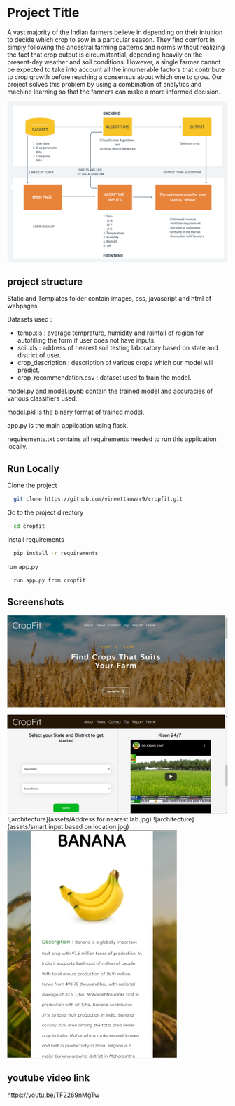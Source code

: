 
# Project Title

A vast majority of the Indian farmers believe in depending on their intuition to decide which crop to sow in a particular season. They find comfort in simply following the ancestral farming patterns and norms without realizing the fact that crop output is circumstantial, depending heavily on the present-day weather and soil conditions. 
However, a single farmer cannot be expected to take into account all the innumerable factors that contribute to crop growth before reaching a consensus about which one to grow. 
Our project solves this problem by using a combination of analytics and machine learning so that the farmers can make a more informed decision.

![architecture](assets/architecture.png)




## project structure
Static and Templates folder contain images, css, javascript and html of webpages.

Datasets used :
- temp.xls : average temprature, humidity and rainfall of region for autofilling the form if user does not have inputs.
- soil.xls : address of nearest soil testing laboratory based on state and district of user.
- crop_description : description of various crops which our model will predict.
- crop_recommendation.csv : dataset used to train the model.

model.py and model.ipynb contain the trained model and accuracies of various classifiers used.

model.pkl is the binary format of trained model.

app.py is the main application using flask.

requirements.txt contains all requirements needed to run this application locally.





## Run Locally

Clone the project

```bash
  git clone https://github.com/vineettanwar9/cropfit.git
```

Go to the project directory

```bash
  cd cropfit
```

Install requirements

```bash
  pip install -r requirements 
```

run app.py 

```bash
  run app.py from cropfit 
```


## Screenshots
![architecture](assets/home1.PNG)
![architecture](assets/home2.PNG)
![architecture](assets/Address for nearest lab.jpg)
![architecture](assets/smart input based on location.jpg)
![architecture](assets/output.jpg)


## youtube video link
https://youtu.be/TF2269nMgTw
